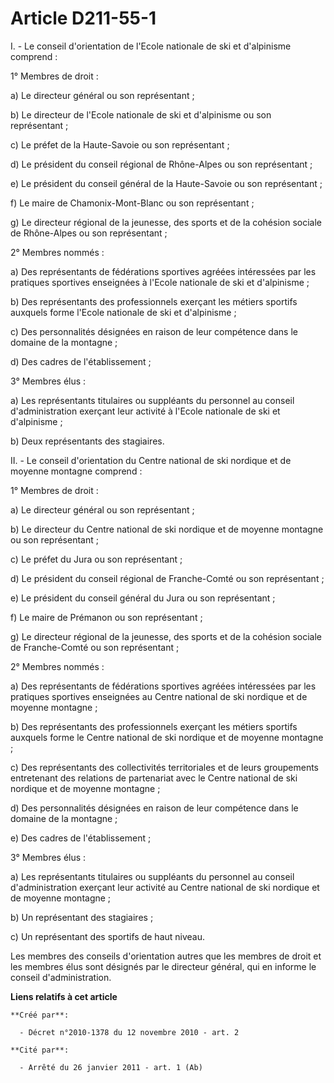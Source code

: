 # Article D211-55-1

I. - Le conseil d'orientation de l'Ecole nationale de ski et d'alpinisme comprend : 

1° Membres de droit : 

a) Le directeur général ou son représentant ; 

b) Le directeur de l'Ecole nationale de ski et d'alpinisme ou son représentant ; 

c) Le préfet de la Haute-Savoie ou son représentant ; 

d) Le président du conseil régional de Rhône-Alpes ou son représentant ; 

e) Le président du conseil général de la Haute-Savoie ou son représentant ; 

f) Le maire de Chamonix-Mont-Blanc ou son représentant ; 

g) Le directeur régional de la jeunesse, des sports et de la cohésion sociale de Rhône-Alpes ou son représentant ; 

2° Membres nommés : 

a) Des représentants de fédérations sportives agréées intéressées par les pratiques sportives enseignées à l'Ecole nationale
de ski et d'alpinisme ; 

b) Des représentants des professionnels exerçant les métiers sportifs auxquels forme l'Ecole nationale de ski et
d'alpinisme ; 

c) Des personnalités désignées en raison de leur compétence dans le domaine de la montagne ; 

d) Des cadres de l'établissement ; 

3° Membres élus : 

a) Les représentants titulaires ou suppléants du personnel au conseil d'administration exerçant leur activité à l'Ecole
nationale de ski et d'alpinisme ; 

b) Deux représentants des stagiaires. 

II. - Le conseil d'orientation du Centre national de ski nordique et de moyenne montagne comprend : 

1° Membres de droit : 

a) Le directeur général ou son représentant ; 

b) Le directeur du Centre national de ski nordique et de moyenne montagne ou son représentant ; 

c) Le préfet du Jura ou son représentant ; 

d) Le président du conseil régional de Franche-Comté ou son représentant ; 

e) Le président du conseil général du Jura ou son représentant ; 

f) Le maire de Prémanon ou son représentant ; 

g) Le directeur régional de la jeunesse, des sports et de la cohésion sociale de Franche-Comté ou son représentant ; 

2° Membres nommés : 

a) Des représentants de fédérations sportives agréées intéressées par les pratiques sportives enseignées au Centre national
de ski nordique et de moyenne montagne ; 

b) Des représentants des professionnels exerçant les métiers sportifs auxquels forme le Centre national de ski nordique et de
moyenne montagne ; 

c) Des représentants des collectivités territoriales et de leurs groupements entretenant des relations de partenariat avec le
Centre national de ski nordique et de moyenne montagne ; 

d) Des personnalités désignées en raison de leur compétence dans le domaine de la montagne ; 

e) Des cadres de l'établissement ; 

3° Membres élus : 

a) Les représentants titulaires ou suppléants du personnel au conseil d'administration exerçant leur activité au Centre
national de ski nordique et de moyenne montagne ; 

b) Un représentant des stagiaires ; 

c) Un représentant des sportifs de haut niveau. 

Les membres des conseils d'orientation autres que les membres de droit et les membres élus sont désignés par le directeur
général, qui en informe le conseil d'administration.

**Liens relatifs à cet article**

	**Créé par**:

	  - Décret n°2010-1378 du 12 novembre 2010 - art. 2

	**Cité par**:

	  - Arrêté du 26 janvier 2011 - art. 1 (Ab)
